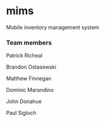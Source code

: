 # mims
Mobile inventory management system

### Team members

Patrick Richeal

Brandon Ostasewski

Matthew Finnegan

Dominic Marandino

John Donahue

Paul Sigloch
